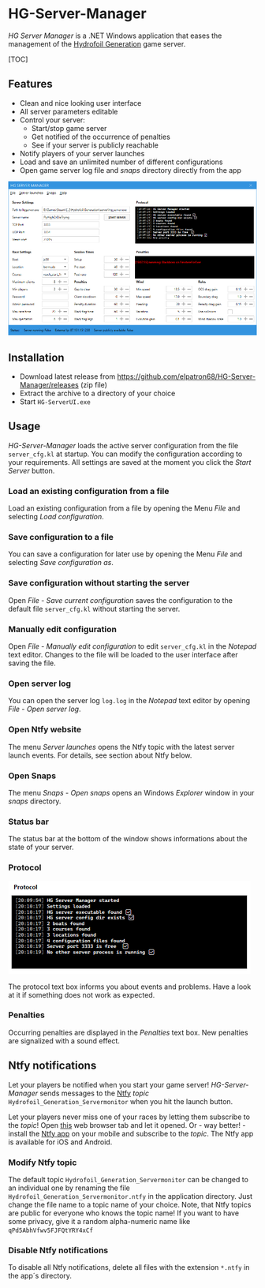 # HG-Server-Manager

*HG Server Manager* is a .NET Windows application that eases the management of the [Hydrofoil Generation](https://store.steampowered.com/app/1448820/Hydrofoil_Generation/) game server.

[TOC]



## Features

- Clean and nice looking user interface
- All server parameters editable
- Control your server:
  - Start/stop game server
  - Get notified of the occurrence of penalties
  - See if your server is publicly reachable
- Notify players of your server launches
- Load and save an unlimited number of different configurations
- Open game server log file and *snaps* directory directly from the app

![image-20230407193824206](./assets/image-20230407193824206.png)



## Installation

- Download latest release from https://github.com/elpatron68/HG-Server-Manager/releases (zip file)
- Extract the archive to a directory of your choice
- Start `HG-ServerUI.exe`

## Usage

*HG-Server-Manager* loads the active server configuration from the file `server_cfg.kl` at startup. You can modify the configuration according to your requirements. All settings are saved at the moment you click the *Start Server* button.

### Load an existing configuration from a file

Load an existing configuration from a file by opening the Menu *File* and selecting *Load configuration*.

### Save configuration to a file

You can save a configuration for later use by opening the Menu *File* and selecting *Save configuration as*.

### Save configuration without starting the server

Open *File* - *Save current configuration* saves the configuration to the default file `server_cfg.kl` without starting the server.

### Manually edit configuration

Open *File* - *Manually edit configuration* to edit `server_cfg.kl` in the *Notepad* text editor. Changes to the file will be loaded to the user interface after saving the file.

### Open server log

You can open the server log `log.log` in the *Notepad* text editor by opening *File* - *Open server log*.

### Open Ntfy website

The menu *Server launches* opens the Ntfy topic with the latest server launch events. For details, see section about Ntfy below.

### Open Snaps

The menu *Snaps* - *Open snaps* opens an Windows *Explorer* window in your *snaps* directory.

### Status bar

The status bar at the bottom of the window shows informations about the state of your server.

### Protocol

![image-20230407202414163](./assets/image-20230407202414163.png)

The protocol text box informs you about events and problems. Have a look at it if something does not work as expected.

### Penalties

Occurring penalties are displayed in the *Penalties* text box. New penalties are signalized with a sound effect.

## Ntfy notifications

Let your players be notified when you start your game server! *HG-Server-Manager* sends messages to the [Ntfy](https://ntfy.sh/) *topic* `Hydrofoil_Generation_Servermonitor` when you hit the launch button.

Let your players never miss one of your races by letting them subscribe to the *topic*! Open [this](https://ntfy.sh/Hydrofoil_Generation_Servermonitor) web browser tab and let it opened. Or - way better! - install the [Ntfy app](https://ntfy.sh/#subscribe-phone) on your mobile and subscribe to the *topic*. The Ntfy app is available for iOS and Android.

### Modify Ntfy topic

The default topic `Hydrofoil_Generation_Servermonitor` can be changed to an individual one by renaming the file `Hydrofoil_Generation_Servermonitor.ntfy` in the application directory. Just change the file name to a topic name of your choice. Note, that Ntfy topics are public for everyone who knows the topic name! If you want to have some privacy, give it a random alpha-numeric name like `qPd5AbhVfwv5FJFQtYRY4xCf`

### Disable Ntfy notifications

To disable all Ntfy notifications, delete all files with the extension `*.ntfy` in the app´s directory.